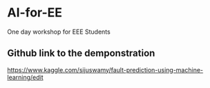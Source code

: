 # AI-for-EE
One day workshop for EEE Students
## Github link to the demponstration
https://www.kaggle.com/sijuswamy/fault-prediction-using-machine-learning/edit
